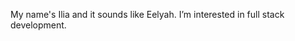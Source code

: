 My name's Ilia and it sounds like Eelyah. 
I’m interested in full stack development.

<!---
Cjoise/Cjoise is a ✨ special ✨ repository because its `README.md` (this file) appears on your GitHub profile.
You can click the Preview link to take a look at your changes.
--->
